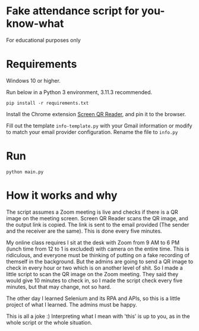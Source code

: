 # Fake attendance script for you-know-what
For educational purposes only

# Requirements
Windows 10 or higher.

Run below in a Python 3 environment, 3.11.3 recommended.

`pip install -r requirements.txt`

Install the Chrome extension [Screen QR Reader](https://chrome.google.com/webstore/detail/screen-qr-reader/ekoaehpknadfoaolagjfdefeopkhfhln), and pin it to the browser.

Fill out the template `info-template.py` with your Gmail information or modify to match your email provider configuration. Rename the file to `info.py`

# Run
`python main.py`

# How it works and why
The script assumes a Zoom meeting is live and checks if there is a QR image on the meeting screen. Screen QR Reader scans the QR image, and the output link is copied. The link is sent to the email provided (The sender and the receiver are the same). This is done every five minutes.

My online class requires I sit at the desk with Zoom from 9 AM to 6 PM (lunch time from 12 to 1 is excluded) with camera on the entire time. This is ridiculous, and everyone must be thinking of putting on a fake recording of themself in the background. But the admins are going to send a QR image to check in every hour or two which is on another level of shit. So I made a little script to scan the QR image on the Zoom meeting. They said they would give 10 minutes to check in, so I made the script check every five minutes, but that may change, not so hard.

The other day I learned Selenium and its RPA and APIs, so this is a little project of what I learned. The admins must be happy.

This is all a joke :) Interpreting what I mean with 'this' is up to you, as in the whole script or the whole situation.